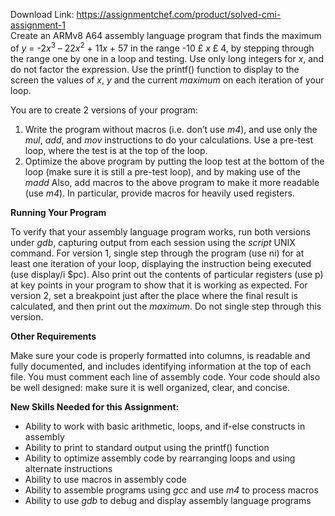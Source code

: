 Download Link: https://assignmentchef.com/product/solved-cmi-assignment-1
<br>
Create an ARMv8 A64 assembly language program that finds the maximum of  <em>y</em> = -2<em>x</em><sup>3</sup> – 22<em>x</em><sup>2</sup> + 11<em>x</em> + 57 in the range -10 £ <em>x</em> £ 4, by stepping through the range one by one in a loop and testing. Use only long integers for <em>x</em>, and do not factor the expression. Use the printf() function to display to the screen the values of <em>x</em>, <em>y</em> and the current <em>maximum</em> on each iteration of your loop.

You are to create 2 versions of your program:

<ol>

 <li>Write the program without macros (i.e. don’t use <em>m4</em>), and use only the <em>mul</em>, <em>add</em>, and <em>mov</em> instructions to do your calculations. Use a pre-test loop, where the test is at the top of the loop.</li>

 <li>Optimize the above program by putting the loop test at the bottom of the loop (make sure it is still a pre-test loop), and by making use of the <em>madd</em> Also, add macros to the above program to make it more readable (use <em>m4</em>). In particular, provide macros for heavily used registers.</li>

</ol>




<strong>Running Your Program</strong>




To verify that your assembly language program works, run both versions under <em>gdb</em>, capturing output from each session using the <em>script </em>UNIX command. For version 1, single step through the program (use ni) for at least one iteration of your loop, displaying the instruction being executed (use display/i $pc). Also print out the contents of particular registers (use p) at key points in your program to show that it is working as expected. For version 2, set a breakpoint just after the place where the final result is calculated, and then print out the <em>maximum</em>. Do not single step through this version.




<strong>Other Requirements</strong>




Make sure your code is properly formatted into columns, is readable and fully documented, and includes identifying information at the top of each file. You must comment each line of assembly code. Your code should also be well designed: make sure it is well organized, clear, and concise.




<strong>New Skills Needed for this Assignment:</strong>




<ul>

 <li>Ability to work with basic arithmetic, loops, and if-else constructs in assembly</li>

 <li>Ability to print to standard output using the printf() function</li>

 <li>Ability to optimize assembly code by rearranging loops and using alternate instructions</li>

 <li>Ability to use macros in assembly code</li>

 <li>Ability to assemble programs using <em>gcc </em>and use <em>m4</em> to process macros</li>

 <li>Ability to use <em>gdb</em> to debug and display assembly language programs</li>

</ul>


